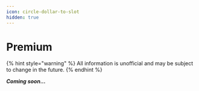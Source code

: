```yaml
---
icon: circle-dollar-to-slot
hidden: true
---
```


# Premium

{% hint style="warning" %}
All information is unofficial and may be subject to change in the future.
{% endhint %}



_**Coming soon...**_
